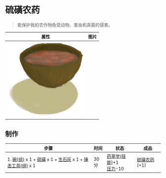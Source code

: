 # 硫磺农药  
> 能保护我的农作物免受动物、害虫和真菌的侵害。  
  
  属性  |   图片   
 ----  |  ----:   
   |  ![](Sprite/Pesticide.png)   
  
## 制作  
步骤  |  时间  |  状态  |  成品  
----  |  ----  |  ----  |  ----  
1. [碗(组)](GpTag_Bowl.md) x 1 + [硫磺](Brimstone.md) x 1 + [生石灰](Quicklime.md) x 1 + [锤击工具(组)](GpTag_Hammer.md) x 1  |  30分  |  [药草学(技能)](Skill_Herbology.md)+1<br>[压力](Stress.md)-10  |  [硫磺农药](LQ_PesticideBrimstone.md)(+1)  
